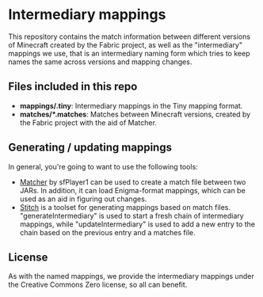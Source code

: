 # Intermediary mappings

This repository contains the match information between different versions of Minecraft created by the Fabric project, as well as the "intermediary" mappings we use, that is an intermediary naming form which tries to keep names
the same across versions and mapping changes.

## Files included in this repo

* __mappings/<mcversion>.tiny__: Intermediary mappings in the Tiny mapping format.
* __matches/*.matches__: Matches between Minecraft versions, created by the Fabric project with the aid of Matcher.

## Generating / updating mappings

In general, you're going to want to use the following tools:

* [Matcher](https://github.com/FabricMC/Matcher) by sfPlayer1 can be used to create a match file between two JARs. In addition, it can load Enigma-format mappings, which can be used as an aid in figuring out changes.
* [Stitch](https://github.com/FabricMC/stitch) is a toolset for generating mappings based on match files. "generateIntermediary" is used to start a fresh chain of intermediary mappings, while "updateIntermediary" is used to add a new entry to the chain based on the previous entry and a matches file.

## License

As with the named mappings, we provide the intermediary mappings under the Creative Commons Zero license, so all can benefit.
